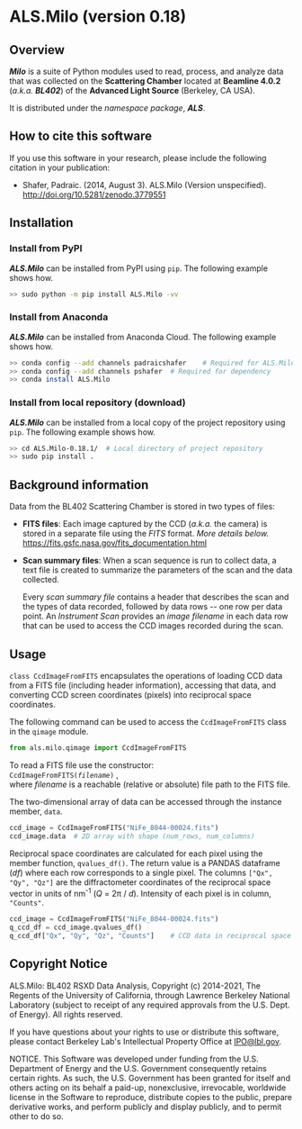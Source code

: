# ALS.Milo (version 0.18)

Overview
---
_**Milo**_ is a suite of Python modules used to read, process, and analyze 
data that was collected on the **Scattering Chamber** located at 
**Beamline 4.0.2** (_a.k.a. **BL402**_) of the **Advanced Light Source** 
(Berkeley, CA USA).

It is distributed under the _namespace package_, _**ALS**_. 

How to cite this software
---
If you use this software in your research, please include the following 
citation in your publication:

* Shafer, Padraic. (2014, August 3). ALS.Milo (Version unspecified). 
http://doi.org/10.5281/zenodo.3779551

Installation
---
### Install from PyPI
**_ALS.Milo_** can be installed from PyPI using `pip`.
The following example shows how.

```bash
>> sudo python -m pip install ALS.Milo -vv
```

### Install from Anaconda
**_ALS.Milo_** can be installed from Anaconda Cloud.
The following example shows how.

```bash
>> conda config --add channels padraicshafer    # Required for ALS.Milo
>> conda config --add channels pshafer  # Required for dependency
>> conda install ALS.Milo
```

### Install from local repository (download)
**_ALS.Milo_** can be installed from a local copy of the project repository 
using `pip`. The following example shows how.

```bash
>> cd ALS.Milo-0.18.1/  # Local directory of project repository
>> sudo pip install .
```

Background information
---
Data from the BL402 Scattering Chamber is stored in two types of files:
* **FITS files**: Each image captured by the CCD (_a.k.a._ the camera) is 
stored in a separate file using the _FITS_ format. _More details below._
https://fits.gsfc.nasa.gov/fits_documentation.html
* **Scan summary files**: When a scan sequence is run to collect data, a text 
file is created to summarize the parameters of the scan and the data collected.

   Every _scan summary file_ contains a header that describes the scan and the 
types of data recorded, followed by data rows -- one row per data point. An 
_Instrument Scan_ provides an _image filename_ in each data row that can be 
used to access the CCD images recorded during the scan.

Usage
---
`class CcdImageFromFITS` encapsulates the operations of loading CCD data 
from a FITS file (including header information), accessing that data, and 
converting CCD screen coordinates (pixels) into reciprocal space coordinates.

The following command can be used 
to access the `CcdImageFromFITS` class in the `qimage` module.

```python
from als.milo.qimage import CcdImageFromFITS
```

To read a FITS file use the constructor:  
`CcdImageFromFITS(`*`filename`*`)` ,  
where _filename_ is a reachable (relative or absolute) file path to the FITS 
file.

The two-dimensional array of data can be accessed through the instance member, 
`data`.

```python
ccd_image = CcdImageFromFITS("NiFe_8044-00024.fits")
ccd_image.data  # 2D array with shape (num_rows, num_columns)
```

Reciprocal space coordinates are calculated for each pixel using the member 
function, `qvalues_df()`. The return value is a PANDAS dataframe (_df_) where 
each row corresponds to a single pixel. The columns `["Qx", "Qy", "Qz"]` are 
the diffractometer coordinates of the reciprocal space vector in units of 
nm<sup>-1</sup> (_Q_ = 2&pi; / _d_). Intensity of each pixel is in column, 
`"Counts"`.

```python
ccd_image = CcdImageFromFITS("NiFe_8044-00024.fits")
q_ccd_df = ccd_image.qvalues_df()
q_ccd_df["Qx", "Qy", "Qz", "Counts"]    # CCD data in reciprocal space
```

Copyright Notice
---
ALS.Milo: BL402 RSXD Data Analysis, Copyright (c) 2014-2021, The Regents of 
the University of California, through Lawrence Berkeley National Laboratory 
(subject to receipt of any required approvals from the U.S. Dept. of Energy). 
All rights reserved.

If you have questions about your rights to use or distribute this software, 
please contact Berkeley Lab's Intellectual Property Office at IPO@lbl.gov.

NOTICE. This Software was developed under funding from the U.S. Department of 
Energy and the U.S. Government consequently retains certain rights. As such, 
the U.S. Government has been granted for itself and others acting on its 
behalf a paid-up, nonexclusive, irrevocable, worldwide license in the 
Software to reproduce, distribute copies to the public, prepare derivative 
works, and perform publicly and display publicly, and to permit other to do 
so. 